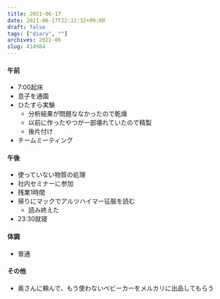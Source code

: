 ```yaml
---
title: 2021-06-17
date: 2021-06-17T22:22:32+09:00
draft: false
tags: ["diary", ""]
archives: 2021-06
slug: 414984
---
```

#### 午前
- 7:00起床
- 息子を通園
- ひたすら実験
  - 分析結果が問題ななかったので乾燥
  - 以前に作ったやつが一部壊れていたので精製
  - 後片付け
- チームミーティング
#### 午後
- 使っていない物質の処理
- 社内セミナーに参加
- 残業1時間
- 帰りにマックでアルツハイマー征服を読む
  - 読み終えた
- 23:30就寝
#### 体調
- 普通
#### その他
- 奥さんに頼んで、もう使わないベビーカーをメルカリに出品してもらう